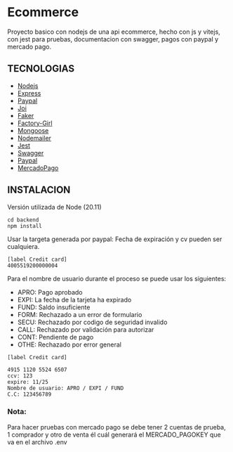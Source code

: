 # Ecommerce

Proyecto basico con nodejs de una api ecommerce, hecho con js y vitejs, con jest para pruebas, documentacion con swagger, pagos con paypal y mercado pago.


## TECNOLOGIAS

- [Nodejs]
- [Express]
- [Paypal]
- [Joi]
- [Faker]
- [Factory-Girl]
- [Mongoose]
- [Nodemailer]
- [Jest]
- [Swagger]
- [Paypal]
- [MercadoPago]

## INSTALACION

Versión utilizada de Node (20.11)
```
cd backend
npm install
```

Usar la targeta generada por paypal:
Fecha de expiración y cv pueden ser cualquiera.

```
[label Credit card]
4005519200000004
```

Para el nombre de usuario durante el proceso se puede usar los siguientes:
- APRO: Pago aprobado
- EXPI: La fecha de la tarjeta ha expirado
- FUND: Saldo insuficiente
- FORM: Rechazado a un error de formulario
- SECU: Rechazado por codigo de seguridad invalido
- CALL: Rechazado por validación para autorizar
- CONT: Pendiente de pago
- OTHE: Rechazado por error general 

```
[label Credit card]

4915 1120 5524 6507
ccv: 123
expire: 11/25
Nombre de usuario: APRO / EXPI / FUND
C.C: 123456789

```

### Nota:
Para hacer pruebas con mercado pago se debe tener 2 cuentas de prueba, 1 comprador y otro de venta él cuál generará el MERCADO_PAGOKEY que va en el archivo .env


[Nodejs]: <https://nodejs.org/en>
[Express]: <https://expressjs.com/>
[Paypal]: <https://www.paypal.com/co>
[Joi]: <https://joi.dev/>
[Faker]: <https://fakerjs.dev/>
[Factory-Girl]: <https://www.npmjs.com/package/factory-girl>
[Mongoose]: <https://mongoosejs.com/>
[Nodemailer]: <https://www.nodemailer.com/>
[Jest]: <https://jestjs.io/>
[Swagger]: <https://swagger.io/>
[Paypal]: <https://www.npmjs.com/package/paypal-rest-sdk>
[MercadoPago]: <https://www.npmjs.com/package/mercadopago>